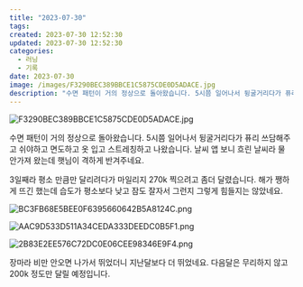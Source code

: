 ```yaml
---
title: "2023-07-30"
tags:
created: 2023-07-30 12:52:30
updated: 2023-07-30 12:52:30
categories:
  - 러닝
  - 기록
date: 2023-07-30
image: /images/F3290BEC389BBCE1C5875CDE0D5ADACE.jpg
description: "수면 패턴이 거의 정상으로 돌아왔습니다. 5시쯤 일어나서 뒹굴거리다가 퓨리 쓰담해주고 쉬야하고 면도하고 옷 입고 스트레칭하고 나왔습니다. 날씨 앱 보니 흐린 날씨라 물 안가져 왔는데 햇님이 격하게 반겨주네요. 3일째라 평소 만큼만 달리려다가 마일리지 270k 찍으려고 좀더 달렸습니다. "
---
```


![F3290BEC389BBCE1C5875CDE0D5ADACE.jpg](/images/F3290BEC389BBCE1C5875CDE0D5ADACE.jpg)
 
 

수면 패턴이 거의 정상으로 돌아왔습니다. 5시쯤 일어나서 뒹굴거리다가 퓨리 쓰담해주고 쉬야하고 면도하고 옷 입고 스트레칭하고 나왔습니다. 날씨 앱 보니 흐린 날씨라 물 안가져 왔는데 햇님이 격하게 반겨주네요.

3일째라 평소 만큼만 달리려다가 마일리지 270k 찍으려고 좀더 달렸습니다. 해가 쨍하게 뜨긴 했는데 습도가 평소보다 낮고 잠도 잘자서 그런지 그렇게 힘들지는 않았네요.

 
 ![BC3FB68E5BEE0F6395660642B5A8124C.png](/images/BC3FB68E5BEE0F6395660642B5A8124C.png)
 
 

 
 ![AAC9D533D511A34CEDA333DEEDC0B5F1.png](/images/AAC9D533D511A34CEDA333DEEDC0B5F1.png)
 
 

 
 ![2B83E2EE576C72DC0E06CEE98346E9F4.png](/images/2B83E2EE576C72DC0E06CEE98346E9F4.png)
 
 

장마라 비만 안오면 나가서 뛰었더니 지난달보다 더 뛰었네요.
다음달은 무리하지 않고 200k 정도만 달릴 예정입니다.

